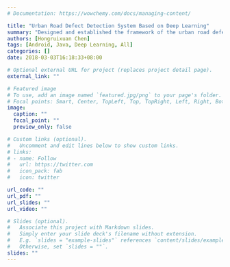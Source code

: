 ```yaml
---
# Documentation: https://wowchemy.com/docs/managing-content/

title: "Urban Road Defect Detection System Based on Deep Learning"
summary: "Designed and established the framework of the urban road defect detection system. This system can collect road video data and coresponding GPS trajectory data. A deep learning model is applied to recognize the road defect situaion according to the video data. The detection results can be drawn in the map according to GPS data."
authors: [Hongruixuan Chen]
tags: [Android, Java, Deep Learning, All]
categories: []
date: 2018-03-03T16:18:33+08:00

# Optional external URL for project (replaces project detail page).
external_link: ""

# Featured image
# To use, add an image named `featured.jpg/png` to your page's folder.
# Focal points: Smart, Center, TopLeft, Top, TopRight, Left, Right, BottomLeft, Bottom, BottomRight.
image:
  caption: ""
  focal_point: ""
  preview_only: false

# Custom links (optional).
#   Uncomment and edit lines below to show custom links.
# links:
# - name: Follow
#   url: https://twitter.com
#   icon_pack: fab
#   icon: twitter

url_code: ""
url_pdf: ""
url_slides: ""
url_video: ""

# Slides (optional).
#   Associate this project with Markdown slides.
#   Simply enter your slide deck's filename without extension.
#   E.g. `slides = "example-slides"` references `content/slides/example-slides.md`.
#   Otherwise, set `slides = ""`.
slides: ""
---
```

